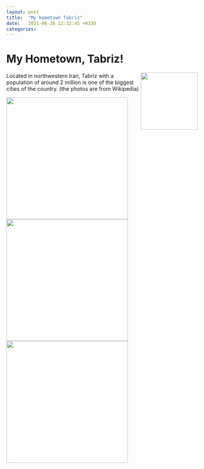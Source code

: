 ```yaml
---
layout: post
title:  "My hometown Tabriz"
date:   2021-06-26 12:32:45 +0330
categories:
---
```


# My Hometown, Tabriz!

<img align="right" width="150" src="https://upload.wikimedia.org/wikipedia/commons/a/a6/El_G%C3%B6l%C3%BC_%28%C5%9Eah_G%C3%B6l%C3%BC%29_-_panoramio.jpg">

Located in northwestern Iran, Tabriz with a population of around 2 million is one of the biggest cities of the country. (the photos are from Wikipedia)

<img align="center" width="320" src="https://upload.wikimedia.org/wikipedia/commons/thumb/f/f1/Tabriz_university_2009.jpg/1280px-Tabriz_university_2009.jpg">
<img align="center" width="320" src="https://upload.wikimedia.org/wikipedia/commons/thumb/a/a6/Tabriz_Municipality.jpg/1280px-Tabriz_Municipality.jpg">
<img align="center" width="320" src="https://upload.wikimedia.org/wikipedia/commons/thumb/8/8f/Arg1.jpg/1280px-Arg1.jpg">
